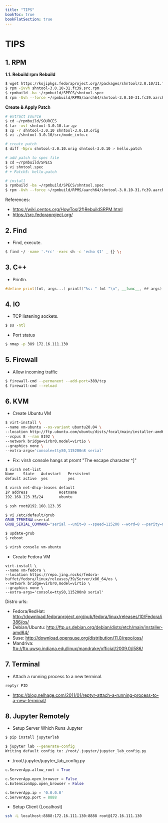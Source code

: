 ```yaml
---
title: "TIPS"
bookToc: true
bookFlatSection: true
---
```

# TIPS

## 1. RPM
**1.1. Rebuild rpm**
**Rebuild**
```sh
$ wget https://kojipkgs.fedoraproject.org//packages/shntool/3.0.10/31.fc39/src/shntool-3.0.10-31.fc39.src.rpm
$ rpm -ivvh shntool-3.0.10-31.fc39.src.rpm
$ rpmbuild -ba ~/rpmbuild/SPECS/shntool.spec
$ rpm -Uvh --force ~/rpmbuild/RPMS/aarch64/shntool-3.0.10-31.fc39.aarch64.rpm
```

**Create & Apply Patch**
```sh
# extract source
$ cd ~/rpmbuild/SOURCES
$ tar -xvf shntool-3.0.10.tar.gz
$ cp -r shntool-3.0.10 shntool-3.0.10.orig
$ vi ./shntool-3.0.10/src/mode_info.c

# create patch
$ diff -Npru shntool-3.0.10.orig shntool-3.0.10 > hello.patch

# add patch to spec file
$ cd ~/rpmbuild/SPECS
$ vi shntool.spec
# + Patch5: hello.patch

# install
$ rpmbuild -ba ~/rpmbuild/SPECS/shntool.spec
$ rpm -Uvh --force ~/rpmbuild/RPMS/aarch64/shntool-3.0.10-31.fc39.aarch64.rpm
```

References:
- https://wiki.centos.org/HowTos(2f)RebuildSRPM.html
- https://src.fedoraproject.org/


## 2. Find
- Find, execute.
```sh
$ find ~/ -name '.*rc' -exec sh -c 'echo $1' _ {} \;
```

## 3. C++
- Println.
```c++
#define print(fmt, args...) printf("%s: " fmt "\n", __func__, ## args)
```

## 4. IO
- TCP listening sockets.
```sh
$ ss -ntl
```
- Port status
```sh
$ nmap -p 389 172.16.111.130
```

## 5. Firewall
- Allow incoming traffic
```sh
$ firewall-cmd --permanent --add-port=389/tcp
$ firewall-cmd --reload
```

## 6. KVM
- Create Ubuntu VM
```sh
$ virt-install \
--name vm-ubuntu --os-variant ubuntu20.04 \
--location http://ftp.ubuntu.com/ubuntu/dists/focal/main/installer-amd64 \
--vcpus 8 --ram 8192 \
--network bridge=virbr0,model=virtio \
--graphics none \
--extra-args='console=ttyS0,115200n8 serial'
```

- Fix: virsh console hangs at promt "The escape character ^]"
```sh
$ virsh net-list
Name    State   Autostart   Persistent
default active  yes         yes

$ virsh net-dhcp-leases default
IP address              Hostname
192.168.123.35/24       ubuntu
```

```sh
$ ssh root@192.168.123.35

$ vi /etc/default/grub
GRUB_TERMINAL=serial
GRUB_SERIAL_COMMAND="serial --unit=0 --speed=115200 --word=8 --parity=no --stop=1"

$ update-grub
$ reboot
```

```sh
$ virsh console vm-ubuntu
```

- Create Fedora VM
```
virt-install \
--name vm-fedora \
--location https://repo.jing.rocks/fedora-buffet/fedora/linux/releases/39/Server/x86_64/os \
--network bridge=virbr0,model=virtio \
--graphics none \
--extra-args='console=ttyS0,115200n8 serial'
```

Distro urls:  
- Fedora/RedHat: http://download.fedoraproject.org/pub/fedora/linux/releases/10/Fedora/i386/os/
- Debian/Ubuntu: http://ftp.us.debian.org/debian/dists/etch/main/installer-amd64/
- Suse: http://download.opensuse.org/distribution/11.0/repo/oss/
- Mandriva: ftp://ftp.uwsg.indiana.edu/linux/mandrake/official/2009.0/i586/


## 7. Terminal
- Attach a running process to a new terminal.
```sh
reptyr PID
```
- https://blog.nelhage.com/2011/01/reptyr-attach-a-running-process-to-a-new-terminal/

## 8. Jupyter Remotely
- Setup Server Which Runs Jupyter
```sh
$ pip install jupyterlab
```

```sh
$ jupyter lab --generate-config
Writing default config to: /root/.jupyter/jupyter_lab_config.py
```

- /root/.jupyter/jupyter_lab_config.py
```py
c.ServerApp.allow_root = True

c.ServerApp.open_browser = False
c.ExtensionApp.open_browser = False

c.ServerApp.ip = '0.0.0.0'
c.ServerApp.port = 8888
```

- Setup Client (Localhost)
```sh
ssh -L localhost:8888:172.16.111.130:8888 root@172.16.111.130
```


